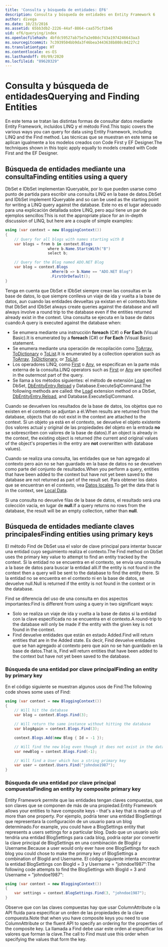 ```yaml
---
title: 'Consulta y búsqueda de entidades: EF6'
description: Consulta y búsqueda de entidades en Entity Framework 6
author: divega
ms.date: 10/23/2016
ms.assetid: 65bb3db2-2226-44af-8864-caa575cf1b46
uid: ef6/querying/index
ms.openlocfilehash: 4bfdc59527ab75e7a2e08dc743a1974246643aa3
ms.sourcegitcommit: 7c3939504bb9da3f46bea3443638b808c04227c2
ms.translationtype: HT
ms.contentlocale: es-ES
ms.lasthandoff: 09/09/2020
ms.locfileid: "89620329"
---
```

# <a name="querying-and-finding-entities"></a><span data-ttu-id="4e745-103">Consulta y búsqueda de entidades</span><span class="sxs-lookup"><span data-stu-id="4e745-103">Querying and Finding Entities</span></span>
<span data-ttu-id="4e745-104">En este tema se tratan las distintas formas de consultar datos mediante Entity Framework, incluidos LINQ y el método Find.</span><span class="sxs-lookup"><span data-stu-id="4e745-104">This topic covers the various ways you can query for data using Entity Framework, including LINQ and the Find method.</span></span> <span data-ttu-id="4e745-105">Las técnicas que se muestran en este tema se aplican igualmente a los modelos creados con Code First y EF Designer.</span><span class="sxs-lookup"><span data-stu-id="4e745-105">The techniques shown in this topic apply equally to models created with Code First and the EF Designer.</span></span>  

## <a name="finding-entities-using-a-query"></a><span data-ttu-id="4e745-106">Búsqueda de entidades mediante una consulta</span><span class="sxs-lookup"><span data-stu-id="4e745-106">Finding entities using a query</span></span>  

<span data-ttu-id="4e745-107">DbSet e IDbSet implementan IQueryable, por lo que pueden usarse como punto de partida para escribir una consulta LINQ en la base de datos.</span><span class="sxs-lookup"><span data-stu-id="4e745-107">DbSet and IDbSet implement IQueryable and so can be used as the starting point for writing a LINQ query against the database.</span></span> <span data-ttu-id="4e745-108">Este no es el lugar adecuado para una explicación detallada sobre LINQ, pero aquí tiene un par de ejemplos sencillos:</span><span class="sxs-lookup"><span data-stu-id="4e745-108">This is not the appropriate place for an in-depth discussion of LINQ, but here are a couple of simple examples:</span></span>  

``` csharp
using (var context = new BloggingContext())
{
    // Query for all blogs with names starting with B
    var blogs = from b in context.Blogs
                   where b.Name.StartsWith("B")
                   select b;

    // Query for the Blog named ADO.NET Blog
    var blog = context.Blogs
                    .Where(b => b.Name == "ADO.NET Blog")
                    .FirstOrDefault();
}
```  

<span data-ttu-id="4e745-109">Tenga en cuenta que DbSet e IDbSet siempre crean las consultas en la base de datos, lo que siempre conlleva un viaje de ida y vuelta a la base de datos, aun cuando las entidades devueltas ya existan en el contexto.</span><span class="sxs-lookup"><span data-stu-id="4e745-109">Note that DbSet and IDbSet always create queries against the database and will always involve a round trip to the database even if the entities returned already exist in the context.</span></span> <span data-ttu-id="4e745-110">Una consulta se ejecuta en la base de datos cuando:</span><span class="sxs-lookup"><span data-stu-id="4e745-110">A query is executed against the database when:</span></span>  

- <span data-ttu-id="4e745-111">Se enumera mediante una instrucción **foreach** (C#) o **For Each** (Visual Basic).</span><span class="sxs-lookup"><span data-stu-id="4e745-111">It is enumerated by a **foreach** (C#) or **For Each** (Visual Basic) statement.</span></span>  
- <span data-ttu-id="4e745-112">Se enumera mediante una operación de recopilación como [ToArray](https://msdn.microsoft.com/library/bb298736), [ToDictionary](https://msdn.microsoft.com/library/system.linq.enumerable.todictionary) o [ToList](https://msdn.microsoft.com/library/bb342261).</span><span class="sxs-lookup"><span data-stu-id="4e745-112">It is enumerated by a collection operation such as [ToArray](https://msdn.microsoft.com/library/bb298736), [ToDictionary](https://msdn.microsoft.com/library/system.linq.enumerable.todictionary), or [ToList](https://msdn.microsoft.com/library/bb342261).</span></span>  
- <span data-ttu-id="4e745-113">Los operadores LINQ, como [First](https://msdn.microsoft.com/library/bb291976) o [Any](https://msdn.microsoft.com/library/bb337697), se especifican en la parte más externa de la consulta.</span><span class="sxs-lookup"><span data-stu-id="4e745-113">LINQ operators such as [First](https://msdn.microsoft.com/library/bb291976) or [Any](https://msdn.microsoft.com/library/bb337697) are specified in the outermost part of the query.</span></span>  
- <span data-ttu-id="4e745-114">Se llama a los métodos siguientes: el método de extensión [Load](https://msdn.microsoft.com/library/system.data.entity.dbextensions.load) en DbSet, [DbEntityEntry.Reload](https://msdn.microsoft.com/library/system.data.entity.infrastructure.dbentityentry.reload.aspx) y Database.ExecuteSqlCommand.</span><span class="sxs-lookup"><span data-stu-id="4e745-114">The following methods are called: the [Load](https://msdn.microsoft.com/library/system.data.entity.dbextensions.load) extension method on a DbSet, [DbEntityEntry.Reload](https://msdn.microsoft.com/library/system.data.entity.infrastructure.dbentityentry.reload.aspx), and Database.ExecuteSqlCommand.</span></span>  

<span data-ttu-id="4e745-115">Cuando se devuelven los resultados de la base de datos, los objetos que no existen en el contexto se adjuntan a él.</span><span class="sxs-lookup"><span data-stu-id="4e745-115">When results are returned from the database, objects that do not exist in the context are attached to the context.</span></span> <span data-ttu-id="4e745-116">Si un objeto ya está en el contexto, se devuelve el objeto existente (los valores actual y original de las propiedades del objeto en la entrada **no** se sobrescriben con valores de la base de datos).</span><span class="sxs-lookup"><span data-stu-id="4e745-116">If an object is already in the context, the existing object is returned (the current and original values of the object's properties in the entry are **not** overwritten with database values).</span></span>  

<span data-ttu-id="4e745-117">Cuando se realiza una consulta, las entidades que se han agregado al contexto pero aún no se han guardado en la base de datos no se devuelven como parte del conjunto de resultados.</span><span class="sxs-lookup"><span data-stu-id="4e745-117">When you perform a query, entities that have been added to the context but have not yet been saved to the database are not returned as part of the result set.</span></span> <span data-ttu-id="4e745-118">Para obtener los datos que se encuentran en el contexto, vea [Datos locales](xref:ef6/querying/local-data).</span><span class="sxs-lookup"><span data-stu-id="4e745-118">To get the data that is in the context, see [Local Data](xref:ef6/querying/local-data).</span></span>  

<span data-ttu-id="4e745-119">Si una consulta no devuelve filas de la base de datos, el resultado será una colección vacía, en lugar de **null**.</span><span class="sxs-lookup"><span data-stu-id="4e745-119">If a query returns no rows from the database, the result will be an empty collection, rather than **null**.</span></span>  

## <a name="finding-entities-using-primary-keys"></a><span data-ttu-id="4e745-120">Búsqueda de entidades mediante claves principales</span><span class="sxs-lookup"><span data-stu-id="4e745-120">Finding entities using primary keys</span></span>  

<span data-ttu-id="4e745-121">El método Find de DbSet usa el valor de clave principal para intentar buscar una entidad cuyo seguimiento realiza el contexto.</span><span class="sxs-lookup"><span data-stu-id="4e745-121">The Find method on DbSet uses the primary key value to attempt to find an entity tracked by the context.</span></span> <span data-ttu-id="4e745-122">Si la entidad no se encuentra en el contexto, se envía una consulta a la base de datos para buscar la entidad allí.</span><span class="sxs-lookup"><span data-stu-id="4e745-122">If the entity is not found in the context then a query will be sent to the database to find the entity there.</span></span> <span data-ttu-id="4e745-123">Si la entidad no se encuentra en el contexto ni en la base de datos, se devuelve null.</span><span class="sxs-lookup"><span data-stu-id="4e745-123">Null is returned if the entity is not found in the context or in the database.</span></span>  

<span data-ttu-id="4e745-124">Find se diferencia del uso de una consulta en dos aspectos importantes:</span><span class="sxs-lookup"><span data-stu-id="4e745-124">Find is different from using a query in two significant ways:</span></span>  

- <span data-ttu-id="4e745-125">Solo se realiza un viaje de ida y vuelta a la base de datos si la entidad con la clave especificada no se encuentra en el contexto.</span><span class="sxs-lookup"><span data-stu-id="4e745-125">A round-trip to the database will only be made if the entity with the given key is not found in the context.</span></span>  
- <span data-ttu-id="4e745-126">Find devuelve entidades que están en estado Added.</span><span class="sxs-lookup"><span data-stu-id="4e745-126">Find will return entities that are in the Added state.</span></span> <span data-ttu-id="4e745-127">Es decir, Find devuelve entidades que se han agregado al contexto pero que aún no se han guardado en la base de datos.</span><span class="sxs-lookup"><span data-stu-id="4e745-127">That is, Find will return entities that have been added to the context but have not yet been saved to the database.</span></span>  
### <a name="finding-an-entity-by-primary-key"></a><span data-ttu-id="4e745-128">Búsqueda de una entidad por clave principal</span><span class="sxs-lookup"><span data-stu-id="4e745-128">Finding an entity by primary key</span></span>  

<span data-ttu-id="4e745-129">En el código siguiente se muestran algunos usos de Find:</span><span class="sxs-lookup"><span data-stu-id="4e745-129">The following code shows some uses of Find:</span></span>  

``` csharp
using (var context = new BloggingContext())
{
    // Will hit the database
    var blog = context.Blogs.Find(3);

    // Will return the same instance without hitting the database
    var blogAgain = context.Blogs.Find(3);

    context.Blogs.Add(new Blog { Id = -1 });

    // Will find the new blog even though it does not exist in the database
    var newBlog = context.Blogs.Find(-1);

    // Will find a User which has a string primary key
    var user = context.Users.Find("johndoe1987");
}
```  

### <a name="finding-an-entity-by-composite-primary-key"></a><span data-ttu-id="4e745-130">Búsqueda de una entidad por clave principal compuesta</span><span class="sxs-lookup"><span data-stu-id="4e745-130">Finding an entity by composite primary key</span></span>  

<span data-ttu-id="4e745-131">Entity Framework permite que las entidades tengan claves compuestas, que son claves que se componen de más de una propiedad.</span><span class="sxs-lookup"><span data-stu-id="4e745-131">Entity Framework allows your entities to have composite keys - that's a key that is made up of more than one property.</span></span> <span data-ttu-id="4e745-132">Por ejemplo, podría tener una entidad BlogSettings que representara la configuración de un usuario para un blog determinado.</span><span class="sxs-lookup"><span data-stu-id="4e745-132">For example, you could have a BlogSettings entity that represents a users settings for a particular blog.</span></span> <span data-ttu-id="4e745-133">Dado que un usuario solo tendría una entidad BlogSettings para cada blog, podría optar por convertir la clave principal de BlogSettings en una combinación de BlogId y Username.</span><span class="sxs-lookup"><span data-stu-id="4e745-133">Because a user would only ever have one BlogSettings for each blog you could chose to make the primary key of BlogSettings a combination of BlogId and Username.</span></span> <span data-ttu-id="4e745-134">El código siguiente intenta encontrar la entidad BlogSettings con BlogId = 3 y Username = "johndoe1987":</span><span class="sxs-lookup"><span data-stu-id="4e745-134">The following code attempts to find the BlogSettings with BlogId = 3 and Username = "johndoe1987":</span></span>  

``` csharp  
using (var context = new BloggingContext())
{
    var settings = context.BlogSettings.Find(3, "johndoe1987");
}
```  

<span data-ttu-id="4e745-135">Observe que con las claves compuestas hay que usar ColumnAttribute o la API fluida para especificar un orden de las propiedades de la clave compuesta.</span><span class="sxs-lookup"><span data-stu-id="4e745-135">Note that when you have composite keys you need to use ColumnAttribute or the fluent API to specify an ordering for the properties of the composite key.</span></span> <span data-ttu-id="4e745-136">La llamada a Find debe usar este orden al especificar los valores que forman la clave.</span><span class="sxs-lookup"><span data-stu-id="4e745-136">The call to Find must use this order when specifying the values that form the key.</span></span>  
